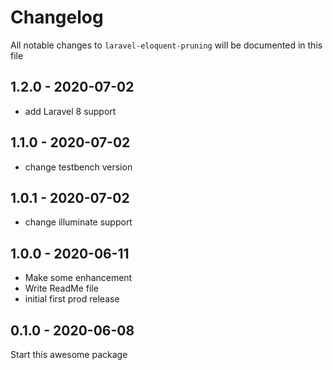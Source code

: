 # Changelog

All notable changes to `laravel-eloquent-pruning` will be documented in this file

## 1.2.0 - 2020-07-02
- add Laravel 8 support

## 1.1.0 - 2020-07-02
- change testbench version

## 1.0.1 - 2020-07-02
- change illuminate support

## 1.0.0 - 2020-06-11
- Make some enhancement
- Write ReadMe file
- initial first prod release

## 0.1.0 - 2020-06-08
Start this awesome package








